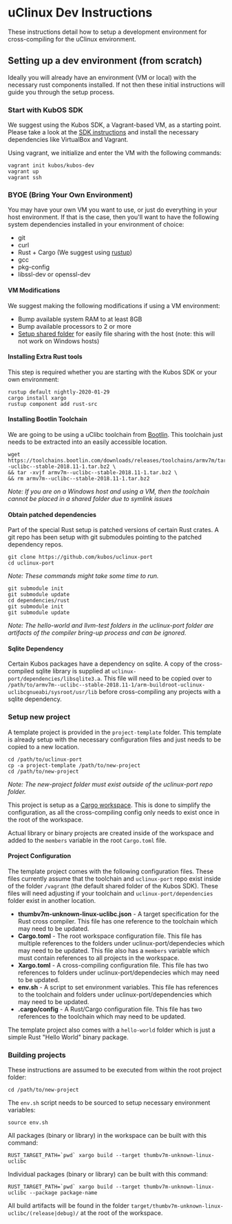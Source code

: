 # uClinux Dev Instructions

These instructions detail how to setup a development environment for cross-compiling for the uClinux environment.

## Setting up a dev environment (from scratch)

Ideally you will already have an environment (VM or local) with the necessary
rust components installed. If not then these initial instructions will guide you
through the setup process.

### Start with KubOS SDK

We suggest using the Kubos SDK, a Vagrant-based VM, as a starting point.
Please take a look at the
[SDK instructions](https://docs.kubos.com/1.20.0/sdk-docs/sdk-installing.html) 
and install the necessary dependencies like VirtualBox and Vagrant.

Using vagrant, we initialize and enter the VM with the following commands:

    vagrant init kubos/kubos-dev
    vagrant up
    vagrant ssh

### BYOE (Bring Your Own Environment)

You may have your own VM you want to use, or just do everything in your host
environment. If that is the case, then you'll want to have the following
system dependencies installed in your environment of choice:

- git
- curl
- Rust + Cargo (We suggest using [rustup](https://rustup.rs/))
- gcc
- pkg-config
- libssl-dev or openssl-dev

#### VM Modifications

We suggest making the following modifications if using a VM environment:

- Bump available system RAM to at least 8GB
- Bump available processors to 2 or more
- [Setup shared folder](https://docs.kubos.com/1.20.0/sdk-docs/sdk-installing.html#mount-directory)
  for easily file sharing with the host (note: this will not work on Windows hosts)

#### Installing Extra Rust tools

This step is required whether you are starting with the Kubos SDK or your own environment:

    rustup default nightly-2020-01-29
    cargo install xargo
    rustup component add rust-src

#### Installing Bootlin Toolchain

We are going to be using a uClibc toolchain from [Bootlin](https://toolchains.bootlin.com/).
This toolchain just needs to be extracted into an easily accessible location.

    wget https://toolchains.bootlin.com/downloads/releases/toolchains/armv7m/tarballs/armv7m--uclibc--stable-2018.11-1.tar.bz2 \
    && tar -xvjf armv7m--uclibc--stable-2018.11-1.tar.bz2 \
    && rm armv7m--uclibc--stable-2018.11-1.tar.bz2

*Note: If you are on a Windows host and using a VM, then the toolchain cannot be
placed in a shared folder due to symlink issues*

#### Obtain patched dependencies

Part of the special Rust setup is patched versions of certain Rust crates. A git repo
has been setup with git submodules pointing to the patched dependency repos. 

    git clone https://github.com/kubos/uclinux-port
    cd uclinux-port

*Note: These commands might take some time to run.*

    git submodule init
    git submodule update
    cd dependencies/rust
    git submodule init
    git submodule update

*Note: The hello-world and llvm-test folders in the uclinux-port folder are artifacts of 
the compiler bring-up process and can be ignored.*

#### Sqlite Dependency

Certain Kubos packages have a dependency on sqlite. A copy of the cross-compiled
sqlite library is supplied at `uclinux-port/dependencies/libsqlite3.a`. This file will need to
be copied over to `/path/to/armv7m--uclibc--stable-2018.11-1/arm-buildroot-uclinux-uclibcgnueabi/sysroot/usr/lib`
before cross-compiling any projects with a sqlite dependency.

### Setup new project

A template project is provided in the `project-template` folder. This template is 
already setup with the necessary configuration files and just needs to be copied
to a new location.

    cd /path/to/uclinux-port
    cp -a project-template /path/to/new-project
    cd /path/to/new-project

*Note: The new-project folder must exist outside of the uclinux-port repo folder.*

This project is setup as a [Cargo workspace](https://doc.rust-lang.org/book/ch14-03-cargo-workspaces.html). 
This is done to simplify the configuration, as all the cross-compiling config 
only needs to exist once in the root of the workspace.

Actual library or binary projects are created inside of the workspace and added
to the `members` variable in the root `Cargo.toml` file.

#### Project Configuration

The template project comes with the following configuration files. These files currently
assume that the toolchain and `uclinux-port` repo exist inside of the folder `/vagrant`
(the default shared folder of the Kubos SDK). These files will need adjusting if your
toolchain and `uclinux-port/dependencies` folder exist in another location.

- **thumbv7m-unknown-linux-uclibc.json** - 
    A target specification for the Rust cross compiler. This file has one 
    reference to the toolchain which may need to be updated.
- **Cargo.toml** -
    The root workspace configuration file. This file has multiple references to the folders
    under uclinux-port/dependecies which may need to be updated. This file also has a `members`
    variable which must contain references to all projects in the workspace.
- **Xargo.toml** -
    A cross-compiling configuration file. This file has two references to folders under
    uclinux-port/dependecies which may need to be updated.
- **env.sh** -
    A script to set environment variables. This file has references to the toolchain
    and folders under uclinux-port/dependencies which may need to be updated.
- **.cargo/config** -
    A Rust/Cargo configuration file. This file has two references to the toolchain
    which may need to be updated.

The template project also comes with a `hello-world` folder which is just a simple
Rust "Hello World" binary package. 

### Building projects

These instructions are assumed to be executed from within the root project folder:

    cd /path/to/new-project

The `env.sh` script needs to be sourced to setup necessary environment variables:

    source env.sh

All packages (binary or library) in the workspace can be built with this command:

    RUST_TARGET_PATH=`pwd` xargo build --target thumbv7m-unknown-linux-uclibc

Individual packages (binary or library) can be built with this command:

    RUST_TARGET_PATH=`pwd` xargo build --target thumbv7m-unknown-linux-uclibc --package package-name

All build artifacts will be found in the folder `target/thumbv7m-unknown-linux-uclibc/(release|debug)/` at the root of the workspace.
